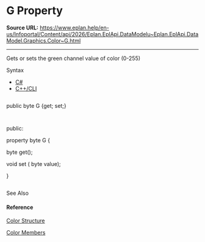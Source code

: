 # G Property

**Source URL:** https://www.eplan.help/en-us/Infoportal/Content/api/2026/Eplan.EplApi.DataModelu~Eplan.EplApi.DataModel.Graphics.Color~G.html

---

Gets or sets the green channel value of color (0-255)

Syntax

- [C#](#i-syntax-CS)
- [C++/CLI](#i-syntax-CPP2005)

```
```
public byte G {get; set;}
```
```

```
```
public:
property byte G {
   byte get();
   void set (    byte value);
}
```
```



See Also

#### Reference

[Color Structure](Eplan.EplApi.DataModelu~Eplan.EplApi.DataModel.Graphics.Color.html)
  
[Color Members](Eplan.EplApi.DataModelu~Eplan.EplApi.DataModel.Graphics.Color_members.html)